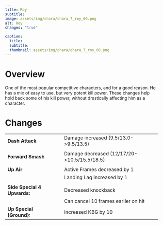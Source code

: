 ```yaml
---
title: Roy
subtitle: 
image: assets/img/chara/chara_7_roy_00.png
alt: Roy
changes: "true"

caption:
  title:
  subtitle: 
  thumbnail: assets/img/chara/chara_7_roy_00.png
---
```


# Overview 

One of the most popular competitive characters, and for a good reason. He has a mix of easy to use, but very potent kill power. These changes help hold back some of his kill power, without drastically affecting him as a character.

# Changes

| |  |  |
| :----------- | :-----: | ----------- |
| **Dash Attack** | | Damage increased (9.5/13.0->9.5/13.5) |
|  |  |  |
| **Forward Smash** | | Damage decreased (12/17/20->10.5/15.5/18.5) |
|  |  |  |
| **Up Air** | | Active Frames decreased by 1 |
|  |  | Landing Lag increased by 1 |
| | | |
| **Side Special 4 Upwards:** | | Decreased knockback |
| | | Can cancel 10 frames earlier on hit |
| **Up Special (Ground):** | | Increased KBG by 10 |